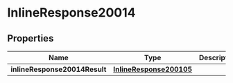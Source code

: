 # InlineResponse20014

## Properties
Name | Type | Description | Notes
------------ | ------------- | ------------- | -------------
**inlineResponse20014Result** | [**InlineResponse200105**](InlineResponse200105.md) |  |  [optional]
